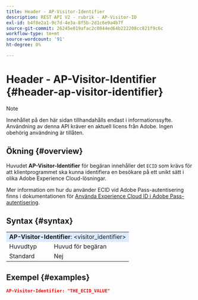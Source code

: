 ```yaml
---
title: Header - AP-Visitor-Identifier
description: REST API V2 - rubrik - AP-Visitor-ID
exl-id: b4f8e2a1-9c7d-4e3a-8f5b-2d1c6e9a4b7f
source-git-commit: 26245e019afac2c0844ed64b222208cc821f9c6c
workflow-type: tm+mt
source-wordcount: '91'
ht-degree: 0%

---
```



# Header - AP-Visitor-Identifier {#header-ap-visitor-identifier}

>[!NOTE]
>
> Innehållet på den här sidan tillhandahålls endast i informationssyfte. Användning av denna API kräver en aktuell licens från Adobe. Ingen obehörig användning är tillåten.

## Ökning {#overview}

Huvudet <b>AP-Visitor-Identifier</b> för begäran innehåller det `ECID` som krävs för att klientprogrammet ska kunna identifiera en besökare på ett unikt sätt i olika Adobe Experience Cloud-lösningar.

Mer information om hur du använder ECID vid Adobe Pass-autentisering finns i dokumentationen för [Använda Experience Cloud ID i Adobe Pass-autentisering](../../../../features-premium/analytics/exp-cloud-id-authn.md).

## Syntax {#syntax}

<table style="table-layout:auto">
   <tr>
      <td style="background-color: #DEEBFF;" colspan="2"><b>AP-Visitor-Identifier</b>: &lt;visitor_identifier&gt;</td>
   </tr>
   <tr>
      <td>Huvudtyp</td>
      <td>Huvud för begäran</td>
   </tr>
   <tr>
      <td>Standard</td>
      <td>Nej</td>
   </tr>
</table>

## Exempel {#examples}

```JSON
AP-Visitor-Identifier: "THE_ECID_VALUE"
```
